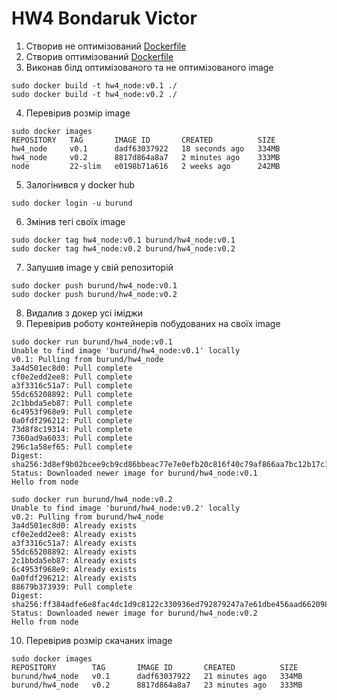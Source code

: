 # HW4 Bondaruk Victor

1. Створив не оптимізований [Dockerfile](./v1/Dockerfile)
2. Створив оптимізований [Dockerfile](./v2/Dockerfile)
3. Виконав білд оптимізованого та не оптимізованого image 
```
sudo docker build -t hw4_node:v0.1 ./
sudo docker build -t hw4_node:v0.2 ./
```
4. Перевірив розмір image
```
sudo docker images
REPOSITORY   TAG       IMAGE ID       CREATED          SIZE
hw4_node     v0.1      dadf63037922   18 seconds ago   334MB
hw4_node     v0.2      8817d864a8a7   2 minutes ago    333MB
node         22-slim   e0198b71a616   2 weeks ago      242MB
```
5. Залогінився у docker hub
```
sudo docker login -u burund
```
6. Змінив тегі своїх image
```
sudo docker tag hw4_node:v0.1 burund/hw4_node:v0.1
sudo docker tag hw4_node:v0.2 burund/hw4_node:v0.2
```
7. Запушив image у свій репозиторій
```
sudo docker push burund/hw4_node:v0.1
sudo docker push burund/hw4_node:v0.2
```
8. Видалив з докер усі іміджи
9. Перевірив роботу контейнерів побудованих на своїх image
```
sudo docker run burund/hw4_node:v0.1
Unable to find image 'burund/hw4_node:v0.1' locally
v0.1: Pulling from burund/hw4_node
3a4d501ec8d0: Pull complete 
cf0e2edd2ee8: Pull complete 
a3f3316c51a7: Pull complete 
55dc65208892: Pull complete 
2c1bbda5eb87: Pull complete 
6c4953f968e9: Pull complete 
0a0fdf296212: Pull complete 
73d8f8c19314: Pull complete 
7360ad9a6033: Pull complete 
296c1a58ef65: Pull complete 
Digest: sha256:3d8ef9b02bcee9cb9cd86bbeac77e7e0efb20c816f40c79af866aa7bc12b17c1
Status: Downloaded newer image for burund/hw4_node:v0.1
Hello from node
```
```
sudo docker run burund/hw4_node:v0.2
Unable to find image 'burund/hw4_node:v0.2' locally
v0.2: Pulling from burund/hw4_node
3a4d501ec8d0: Already exists 
cf0e2edd2ee8: Already exists 
a3f3316c51a7: Already exists 
55dc65208892: Already exists 
2c1bbda5eb87: Already exists 
6c4953f968e9: Already exists 
0a0fdf296212: Already exists 
88679b373939: Pull complete 
Digest: sha256:ff384adfe6e8fac4dc1d9c8122c330936ed792879247a7e61dbe456aad662098
Status: Downloaded newer image for burund/hw4_node:v0.2
Hello from node
```
10. Перевірив розмір скачаних image
```
sudo docker images
REPOSITORY        TAG       IMAGE ID       CREATED          SIZE
burund/hw4_node   v0.1      dadf63037922   21 minutes ago   334MB
burund/hw4_node   v0.2      8817d864a8a7   23 minutes ago   333MB
```